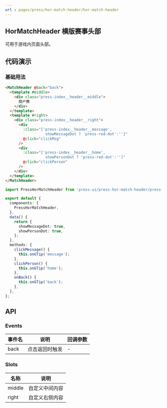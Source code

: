 ```yaml
---
url : pages/press/hor-match-header/hor-match-header
---
```


## HorMatchHeader 横版赛事头部

可用于游戏内页面头部。

## 代码演示

### 基础用法

```html
<MatchHeader @back="back">
  <template #middle>
    <div class="press-index__header__middle">
      商户赛
    </div>
  </template>
  <template #right>
    <div class="press-index__header__right">
      <div
        :class="['press-index__header__message',
                  showMessageDot ? 'press-red-dot':'']"
        @click="clickMsg"
      />
      <div
        :class="['press-index__header__home',
                  showPersonDot ? 'press-red-dot':'']"
        @click="clickPerson"
      />
    </div>
  </template>
</MatchHeader>
```

```ts
import PressHorMatchHeader from 'press-ui/press-hor-match-header/press-hor-match-header.vue';

export default {
  components: {
    PressHorMatchHeader,
  },
  data() {
    return {
      showMessageDot: true,
      showPersonDot: true,
    };
  },
  methods: {
    clickMessage() {
      this.onGTip('message');
    },
    clickPerson() {
      this.onGTip('home');
    },
    onBack() {
      this.onGTip('back');
    },
  },
};
```

## API

###  Events

| 事件名 | 说明           | 回调参数 |
| ------ | -------------- | -------- |
| back   | 点击返回时触发 | -        |

###  Slots

| 名称   | 说明           |
| ------ | -------------- |
| middle | 自定义中间内容 |
| right  | 自定义右侧内容 |
